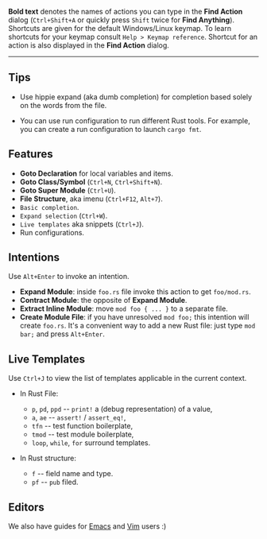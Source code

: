 **Bold text** denotes the names of actions you can type in the **Find Action**
  dialog (`Ctrl+Shift+A` or quickly press `Shift` twice for **Find Anything**).
  Shortcuts are given for the default Windows/Linux keymap. To learn shortcuts
    for your keymap consult `Help > Keymap reference`. Shortcut for an action is
  also displayed in the **Find Action** dialog.

--------------------------------------------------------------------------------

## Tips

* Use hippie expand (aka dumb completion) for completion based solely on the
  words from the file.

* You can use run configuration to run different Rust tools. For example, you
  can create a run configuration to launch `cargo fmt`.


## Features

* **Goto Declaration** for local variables and items.
* **Goto Class/Symbol** (`Ctrl+N`, `Ctrl+Shift+N`).
* **Goto Super Module** (`Ctrl+U`).
* **File Structure**, aka imenu (`Ctrl+F12`, `Alt+7`).
* `Basic completion`.
* `Expand selection` (`Ctrl+W`).
* `Live templates` aka snippets (`Ctrl+J`).
* Run configurations.

## Intentions

Use `Alt+Enter` to invoke an intention.

* **Expand Module**: inside `foo.rs` file invoke this action to get `foo/mod.rs`.
* **Contract Module**: the opposite of **Expand Module**.
* **Extract Inline Module**: move `mod foo { ... }` to a separate file.
* **Create Module File**: if you have unresolved `mod foo;` this intention will create
  `foo.rs`. It's a convenient way to add a new Rust file: just type `mod bar;` and
  press `Alt+Enter`.

## Live Templates

Use `Ctrl+J` to view the list of templates applicable in the current context.

* In Rust File:
  - `p`, `pd`, `ppd` -- `print!` a (debug representation) of a value,
  - `a`, `ae` -- `assert!` / `assert_eq!`,
  - `tfn` -- test function boilerplate,
  - `tmod` -- test module boilerplate,
  - `loop`, `while`, `for` surround templates.

* In Rust structure:
  - `f` -- field name and type.
  - `pf` -- `pub` filed.


## Editors

We also have guides for [Emacs](Emacs.md) and [Vim](Vim.md) users :)
